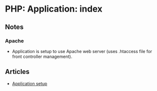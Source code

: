 # PHP: Application: index

## Notes

### Apache

- Application is setup to use Apache web server (uses .htaccess file for front controller management).

## Articles

- [Application setup](application_setup.md)
